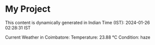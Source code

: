 # My Project

This content is dynamically generated in Indian Time (IST): 2024-01-26 02:28:31 IST


Current Weather in Coimbatore:
Temperature: 23.88 °C
Condition: haze
